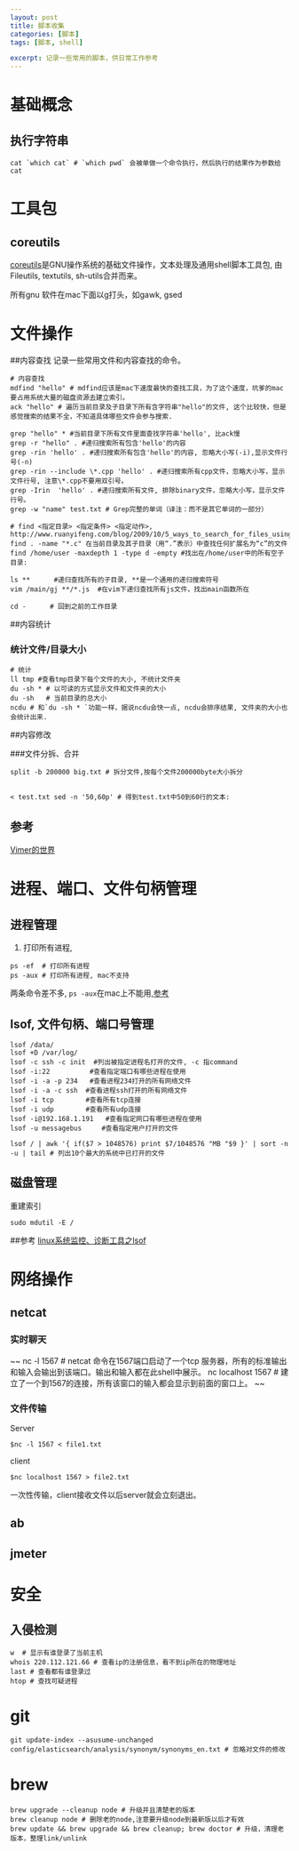 ```yaml
---
layout: post
title: 脚本收集
categories: [脚本]
tags: [脚本, shell]

excerpt: 记录一些常用的脚本，供日常工作参考
---
```

# 基础概念
## 执行字符串
~~~
cat `which cat` # `which pwd` 会被单做一个命令执行，然后执行的结果作为参数给cat
~~~


# 工具包
## coreutils
[coreutils](http://www.gnu.org/software/coreutils/coreutils.html)是GNU操作系统的基础文件操作，文本处理及通用shell脚本工具包, 由Fileutils, textutils, sh-utils合并而来。

所有gnu 软件在mac下面以g打头，如gawk, gsed
# 文件操作
##内容查找
记录一些常用文件和内容查找的命令。

~~~shell
# 内容查找
mdfind "hello" # mdfind应该是mac下速度最快的查找工具，为了这个速度，坑爹的mac要占用系统大量的磁盘资源去建立索引。
ack "hello" # 遍历当前目录及子目录下所有含字符串"hello"的文件, 这个比较快，但是感觉搜索的结果不全，不知道具体哪些文件会参与搜索.

grep "hello" * #当前目录下所有文件里面查找字符串'hello', 比ack慢
grep -r "hello" . #递归搜索所有包含'hello'的内容
grep -rin 'hello' . #递归搜索所有包含'hello'的内容, 忽略大小写(-i),显示文件行号(-n)
grep -rin --include \*.cpp 'hello' . #递归搜索所有cpp文件，忽略大小写，显示文件行号, 注意\*.cpp不要用双引号。
grep -Irin  'hello' . #递归搜索所有文件, 排除binary文件，忽略大小写，显示文件行号。
grep -w "name" test.txt # Grep完整的单词（译注：而不是其它单词的一部分）

# find <指定目录> <指定条件> <指定动作>, http://www.ruanyifeng.com/blog/2009/10/5_ways_to_search_for_files_using_the_terminal.html
find . -name "*.c" 在当前目录及其子目录（用“.”表示）中查找任何扩展名为“c”的文件
find /home/user -maxdepth 1 -type d -empty #找出在/home/user中的所有空子目录:

ls **      #递归查找所有的子目录, **是一个通用的递归搜索符号
vim /main/gj **/*.js  #在vim下递归查找所有js文件，找出main函数所在

cd -      # 回到之前的工作目录
~~~

##内容统计
### 统计文件/目录大小
~~~
# 统计
ll tmp #查看tmp目录下每个文件的大小, 不统计文件夹
du -sh * # 以可读的方式显示文件和文件夹的大小
du -sh   # 当前目录的总大小
ncdu # 和`du -sh * `功能一样，据说ncdu会快一点, ncdu会排序结果, 文件夹的大小也会统计出来.
~~~

##内容修改

###文件分拆、合并
~~~
split -b 200000 big.txt # 拆分文件,按每个文件200000byte大小拆分


< test.txt sed -n '50,60p' # 得到test.txt中50到60行的文本:
~~~


## 参考
[Vimer的世界](http://easwy.com/blog/archives/advanced-vim-skills-catalog/)

# 进程、端口、文件句柄管理

## 进程管理

1. 打印所有进程,
~~~
ps -ef  # 打印所有进程
ps -aux # 打印所有进程, mac不支持
~~~

两条命令差不多, `ps -aux`在mac上不能用,[参考](http://www.cnblogs.com/5201351/p/4206461.html)

## lsof, 文件句柄、端口号管理

~~~shell
lsof /data/
lsof +D /var/log/
lsof -c ssh -c init  #列出被指定进程名打开的文件, -c 指command
lsof -i:22          #查看指定端口有哪些进程在使用
lsof -i -a -p 234   #查看进程234打开的所有网络文件
lsof -i -a -c ssh  #查看进程ssh打开的所有网络文件
lsof -i tcp        #查看所有tcp连接
lsof -i udp        #查看所有udp连接
lsof -i@192.168.1.191   #查看指定网口有哪些进程在使用
lsof -u messagebus     #查看指定用户打开的文件

lsof / | awk '{ if($7 > 1048576) print $7/1048576 "MB "$9 }' | sort -n -u | tail # 列出10个最大的系统中已打开的文件
~~~

## 磁盘管理
重建索引

~~~
sudo mdutil -E /
~~~

##参考
[linux系统监控、诊断工具之lsof](https://my.oschina.net/leejun2005/blog/153584)

# 网络操作
## netcat

### 实时聊天
~~
nc -l 1567 # netcat 命令在1567端口启动了一个tcp 服务器，所有的标准输出和输入会输出到该端口。输出和输入都在此shell中展示。
nc localhost 1567 # 建立了一个到1567的连接，所有该窗口的输入都会显示到前面的窗口上。
~~

### 文件传输
Server
~~~
$nc -l 1567 < file1.txt
~~~

client
~~~
$nc localhost 1567 > file2.txt
~~~

一次性传输，client接收文件以后server就会立刻退出。
## ab
## jmeter

# 安全
## 入侵检测

~~~
w  # 显示有谁登录了当前主机
whois 220.112.121.66 # 查看ip的注册信息，看不到ip所在的物理地址
last # 查看都有谁登录过
htop # 查找可疑进程
~~~

# git

~~~
git update-index --asusume-unchanged config/elasticsearch/analysis/synonym/synonyms_en.txt # 忽略对文件的修改
~~~

# brew

~~~
brew upgrade --cleanup node # 升级并且清楚老的版本
brew cleanup node # 删除老的node,注意要升级node到最新版以后才有效
brew update && brew upgrade && brew cleanup; brew doctor # 升级，清理老版本，整理link/unlink
~~~
